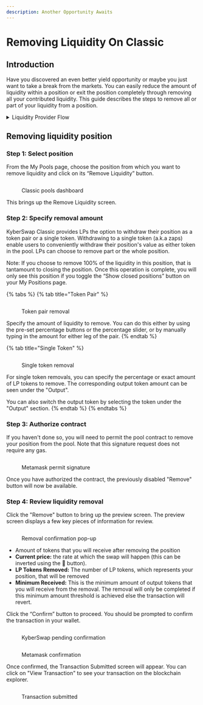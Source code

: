 ```yaml
---
description: Another Opportunity Awaits
---
```


# Removing Liquidity On Classic

## Introduction

Have you discovered an even better yield opportunity or maybe you just want to take a break from the markets. You can easily reduce the amount of liquidity within a position or exit the position completely through removing all your contributed liquidity. This guide describes the steps to remove all or part of your liquidity from a position.

<details>

<summary>Liquidity Provider Flow</summary>

Still deciding on which solution suits you best?&#x20;

* **Overview**: [Earn Yield By Contributing Liquidity](../../../kyberswap-solutions/kyberswap-interface/user-guides/earn-yield-by-contributing-liquidity.md)
* **Detailed comparison**:  [Classic vs Elastic](../../classic-vs-elastic/)&#x20;

#### Next steps

1. [Connect Your Wallet](../../../kyberswap-solutions/kyberswap-interface/user-guides/connect-your-wallet.md)
2. [Switching Networks](../../../kyberswap-solutions/kyberswap-interface/user-guides/selecting-preferred-network.md)
3. [Classic Pool Creation ](classic-pool-creation.md)
4. [Add Liquidity To An Existing Classic Pool ](add-liquidity-to-an-existing-classic-pool.md)
5. [Yield Farming On Classic ](yield-farming-on-classic.md)
6. **Removing Liquidity On Classic <-**

</details>

## Removing liquidity position

### **Step 1**: Select position

From the My Pools page, choose the position from which you want to remove liquidity and click on its “Remove Liquidity” button.

<figure><img src="../../../.gitbook/assets/image (41).png" alt=""><figcaption><p>Classic pools dashboard</p></figcaption></figure>

This brings up the Remove Liquidity screen.

### **Step 2**: Specify removal amount

KyberSwap Classic provides LPs the option to withdraw their position as a token pair or a single token. Withdrawing to a single token (a.k.a zaps) enable users to conveniently withdraw their position's value as either token in the pool. LPs can choose to remove part or the whole position.

Note: If you choose to remove 100% of the liquidity in this position, that is tantamount to closing the position. Once this operation is complete, you will only see this position if you toggle the “Show closed positions” button on your My Positions page.

{% tabs %}
{% tab title="Token Pair" %}
<figure><img src="../../../.gitbook/assets/image (13) (1).png" alt=""><figcaption><p>Token pair removal</p></figcaption></figure>

Specify the amount of liquidity to remove. You can do this either by using the pre-set percentage buttons or the percentage slider, or by manually typing in the amount for either leg of the pair.&#x20;
{% endtab %}

{% tab title="Single Token" %}
<figure><img src="../../../.gitbook/assets/image (57).png" alt=""><figcaption><p>Single token removal</p></figcaption></figure>

For single token removals, you can specify the percentage or exact amount of LP tokens to remove. The corresponding output token amount can be seen under the "Output".

You can also switch the output token by selecting the token under the "Output" section.
{% endtab %}
{% endtabs %}

### Step 3: Authorize contract

If you haven't done so, you will need to permit the pool contract to remove your position from the pool. Note that this signature request does not require any gas.

<figure><img src="../../../.gitbook/assets/image (7) (1).png" alt=""><figcaption><p>Metamask permit signature</p></figcaption></figure>

Once you have authorized the contract, the previously disabled "Remove" button will now be available.

### Step 4: Review liquidity removal

Click the "Remove" button to bring up the preview screen. The preview screen displays a few key pieces of information for review.

<figure><img src="../../../.gitbook/assets/image (43).png" alt=""><figcaption><p>Removal confirmation pop-up</p></figcaption></figure>

* Amount of tokens that you will receive after removing the position
* **Current price:** the rate at which the swap will happen (this can be inverted using the 🔁 button).
* **LP Tokens Removed:** The number of LP tokens, which represents your position, that will be removed
* **Minimum Received:** This is the minimum amount of output tokens that you will receive from the removal. The removal will only be completed if this minimum amount threshold is achieved else the transaction will revert.

Click the “Confirm” button to proceed. You should be prompted to confirm the transaction in your wallet.

<figure><img src="../../../.gitbook/assets/image (66).png" alt=""><figcaption><p>KyberSwap pending confirmation</p></figcaption></figure>

<figure><img src="../../../.gitbook/assets/image (62).png" alt=""><figcaption><p>Metamask confirmation</p></figcaption></figure>

Once confirmed, the Transaction Submitted screen will appear. You can click on "View Transaction" to see your transaction on the blockchain explorer.

<figure><img src="../../../.gitbook/assets/image (69).png" alt=""><figcaption><p>Transaction submitted</p></figcaption></figure>
